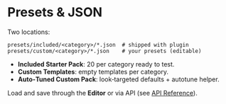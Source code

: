 # Presets & JSON

Two locations:
```
presets/included/<category>/*.json  # shipped with plugin
presets/custom/<category>/*.json    # your presets (editable)
```

- **Included Starter Pack**: 20 per category ready to test.
- **Custom Templates**: empty templates per category.
- **Auto‑Tuned Custom Pack**: look‑targeted defaults + autotune helper.

Load and save through the **Editor** or via API (see [API Reference](API_REFERENCE.md)).
